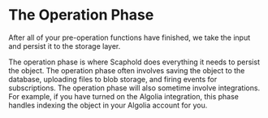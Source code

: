 # The Operation Phase

After all of your pre-operation functions have finished, we take the input and persist it to the storage layer.


The operation phase is where Scaphold does everything it needs to persist the object. The operation
phase often involves saving the object to the database, uploading files to blob storage, and firing
events for subscriptions. The operation phase will also sometime involve integrations. For example,
if you have turned on the Algolia integration, this phase handles indexing the object in your Algolia
account for you.
